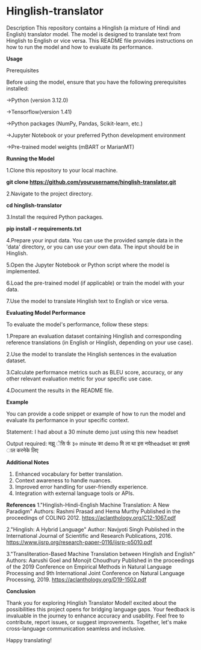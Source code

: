 # Hinglish-translator
Description
This repository contains a Hinglish (a mixture of Hindi and English) translator model. The model is designed to translate text from Hinglish to English or vice versa. This README file provides instructions on how to run the model and how to evaluate its performance.

**Usage**

Prerequisites

Before using the model, ensure that you have the following prerequisites installed:

->Python (version 3.12.0)

->Tensorflow(version 1.41)

->Python packages (NumPy, Pandas, Scikit-learn, etc.)

->Jupyter Notebook or your preferred Python development environment

->Pre-trained model weights (mBART or MarianMT)

**Running the Model**

1.Clone this repository to your local machine.

  **git clone https://github.com/yourusername/hinglish-translator.git**
  
2.Navigate to the project directory.

  **cd hinglish-translator**
  
3.Install the required Python packages.

 **pip install -r requirements.txt**
 
4.Prepare your input data. You can use the provided sample data in the 'data' directory, or you can use your own data. The input should be in Hinglish.

5.Open the Jupyter Notebook or Python script where the model is implemented.

6.Load the pre-trained model (if applicable) or train the model with your data.

7.Use the model to translate Hinglish text to English or vice versa.

**Evaluating Model Performance**

To evaluate the model's performance, follow these steps:

1.Prepare an evaluation dataset containing Hinglish and corresponding reference translations (in English or Hinglish, depending on your use case).

2.Use the model to translate the Hinglish sentences in the evaluation dataset.

3.Calculate performance metrics such as BLEU score, accuracy, or any other relevant evaluation metric for your specific use case.

4.Document the results in the README file.

**Example**

You can provide a code snippet or example of how to run the model and evaluate its performance in your specific context.

Statement: I had about a 30 minute demo just using this new headset

Output required: मझु ेसि र्फ ३० minute का demo मि ला था इस नयेheadset का इस्तमे ाल करनेके लिए

**Additional Notes**
1. Enhanced vocabulary for better translation.
2. Context awareness to handle nuances.
3. Improved error handling for user-friendly experience.
4. Integration with external language tools or APIs.

**References**
1."Hinglish-Hindi-English Machine Translation: A New Paradigm"
Authors: Rashmi Prasad and Hema Murthy
Published in the proceedings of COLING 2012.
https://aclanthology.org/C12-1067.pdf

2."Hinglish: A Hybrid Language"
Author: Navjyoti Singh
Published in the International Journal of Scientific and Research Publications, 2016.
https://www.ijsrp.org/research-paper-0116/ijsrp-p5010.pdf

3."Transliteration-Based Machine Translation between Hinglish and English"
Authors: Aarushi Goel and Monojit Choudhury
Published in the proceedings of the 2019 Conference on Empirical Methods in Natural Language Processing and 9th International Joint Conference on Natural Language Processing, 2019.
https://aclanthology.org/D19-1502.pdf


**Conclusion**

Thank you for exploring Hinglish Translator Model!  excited about the possibilities this project opens for bridging language gaps. Your feedback is invaluable in the journey to enhance accuracy and usability. Feel free to contribute, report issues, or suggest improvements. Together, let's make cross-language communication seamless and inclusive.

Happy translating!





